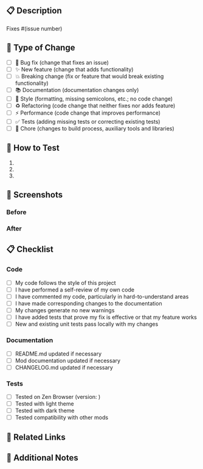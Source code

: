 ## 📋 Description

<!-- Clearly describe the changes made -->

Fixes #(issue number)

## 🎯 Type of Change

<!-- Mark the appropriate boxes with x -->

- [ ] 🐛 Bug fix (change that fixes an issue)
- [ ] ✨ New feature (change that adds functionality)
- [ ] 💥 Breaking change (fix or feature that would break existing functionality)
- [ ] 📚 Documentation (documentation changes only)
- [ ] 🎨 Style (formatting, missing semicolons, etc.; no code change)
- [ ] ♻️ Refactoring (code change that neither fixes nor adds feature)
- [ ] ⚡ Performance (code change that improves performance)
- [ ] ✅ Tests (adding missing tests or correcting existing tests)
- [ ] 🔧 Chore (changes to build process, auxiliary tools and libraries)

## 🧪 How to Test

<!-- Describe how reviewers can test your changes -->

1.
2.
3.

## 📸 Screenshots

<!-- If applicable, add screenshots to show the changes -->

### Before

<!-- Screenshot before changes -->

### After

<!-- Screenshot after changes -->

## 📋 Checklist

<!-- Mark completed boxes with x -->

### Code

- [ ] My code follows the style of this project
- [ ] I have performed a self-review of my own code
- [ ] I have commented my code, particularly in hard-to-understand areas
- [ ] I have made corresponding changes to the documentation
- [ ] My changes generate no new warnings
- [ ] I have added tests that prove my fix is effective or that my feature works
- [ ] New and existing unit tests pass locally with my changes

### Documentation

- [ ] README.md updated if necessary
- [ ] Mod documentation updated if necessary
- [ ] CHANGELOG.md updated if necessary

### Tests

- [ ] Tested on Zen Browser (version: )
- [ ] Tested with light theme
- [ ] Tested with dark theme
- [ ] Tested compatibility with other mods

## 🔗 Related Links

<!-- Related issues or PRs -->

## 📝 Additional Notes

<!-- Any additional information for reviewers -->
